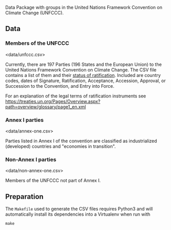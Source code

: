 Data Package with groups in the United Nations Framework Convention on Climate Change (UNFCCC).

## Data

### Members of the UNFCCC

<data/unfccc.csv>

Currently, there are 197 Parties (196 States and the European Union) to the United
Nations Framework Convention on Climate Change.
The CSV file contains a list of them and their [status of ratification](http://unfccc.int/essential_background/convention/status_of_ratification/items/2631.php).
Included are country codes, dates of Signature, Ratification, Acceptance,
Accession, Approval, or Succession to the Convention, and Entry into Force.

For an explanation of the legal terms of ratification instruments see
<https://treaties.un.org/Pages/Overview.aspx?path=overview/glossary/page1_en.xml>

### Annex I parties

<data/annex-one.csv>

Parties listed in Annex I of the convention are classified as industrialized (developed) countries and "economies in transition".

### Non-Annex I parties

<data/non-annex-one.csv>

Members of the UNFCCC not part of Annex I.


## Preparation

The `Makefile` used to generate the CSV files requires Python3 and will
automatically install its dependencies into a Virtualenv when run with

```shell
make
```

